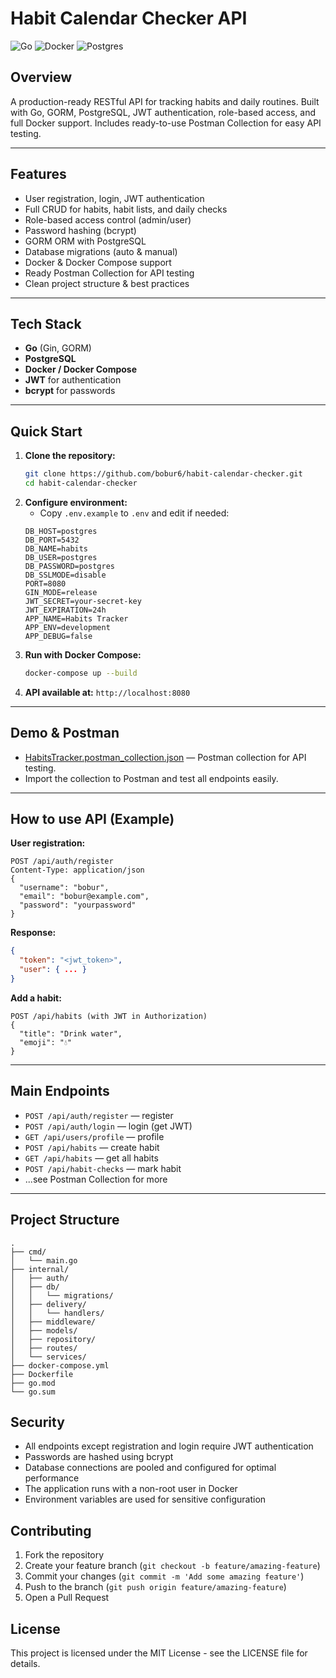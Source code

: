 # Habit Calendar Checker API

![Go](https://img.shields.io/badge/Go-1.21+-00ADD8?logo=go)
![Docker](https://img.shields.io/badge/Docker-Ready-blue?logo=docker)
![Postgres](https://img.shields.io/badge/Postgres-15+-336791?logo=postgresql)

## Overview
A production-ready RESTful API for tracking habits and daily routines. Built with Go, GORM, PostgreSQL, JWT authentication, role-based access, and full Docker support. Includes ready-to-use Postman Collection for easy API testing.

---

## Features
- User registration, login, JWT authentication
- Full CRUD for habits, habit lists, and daily checks
- Role-based access control (admin/user)
- Password hashing (bcrypt)
- GORM ORM with PostgreSQL
- Database migrations (auto & manual)
- Docker & Docker Compose support
- Ready Postman Collection for API testing
- Clean project structure & best practices

---

## Tech Stack
- **Go** (Gin, GORM)
- **PostgreSQL**
- **Docker / Docker Compose**
- **JWT** for authentication
- **bcrypt** for passwords

---

## Quick Start
1. **Clone the repository:**
   ```bash
   git clone https://github.com/bobur6/habit-calendar-checker.git
   cd habit-calendar-checker
   ```
2. **Configure environment:**
   - Copy `.env.example` to `.env` and edit if needed:
   ```env
   DB_HOST=postgres
   DB_PORT=5432
   DB_NAME=habits
   DB_USER=postgres
   DB_PASSWORD=postgres
   DB_SSLMODE=disable
   PORT=8080
   GIN_MODE=release
   JWT_SECRET=your-secret-key
   JWT_EXPIRATION=24h
   APP_NAME=Habits Tracker
   APP_ENV=development
   APP_DEBUG=false
   ```
3. **Run with Docker Compose:**
   ```bash
   docker-compose up --build
   ```
4. **API available at:** `http://localhost:8080`

---

## Demo & Postman
- [HabitsTracker.postman_collection.json](./HabitsTracker.postman_collection.json) — Postman collection for API testing.
- Import the collection to Postman and test all endpoints easily.

---

## How to use API (Example)
**User registration:**
```http
POST /api/auth/register
Content-Type: application/json
{
  "username": "bobur",
  "email": "bobur@example.com",
  "password": "yourpassword"
}
```
**Response:**
```json
{
  "token": "<jwt_token>",
  "user": { ... }
}
```

**Add a habit:**
```http
POST /api/habits (with JWT in Authorization)
{
  "title": "Drink water",
  "emoji": "💧"
}
```

---

## Main Endpoints
- `POST /api/auth/register` — register
- `POST /api/auth/login` — login (get JWT)
- `GET /api/users/profile` — profile
- `POST /api/habits` — create habit
- `GET /api/habits` — get all habits
- `POST /api/habit-checks` — mark habit
- ...see Postman Collection for more

---

## Project Structure
```
.
├── cmd/
│   └── main.go
├── internal/
│   ├── auth/
│   ├── db/
│   │   └── migrations/
│   ├── delivery/
│   │   └── handlers/
│   ├── middleware/
│   ├── models/
│   ├── repository/
│   ├── routes/
│   └── services/
├── docker-compose.yml
├── Dockerfile
├── go.mod
└── go.sum
```

## Security

- All endpoints except registration and login require JWT authentication
- Passwords are hashed using bcrypt
- Database connections are pooled and configured for optimal performance
- The application runs with a non-root user in Docker
- Environment variables are used for sensitive configuration

## Contributing

1. Fork the repository
2. Create your feature branch (`git checkout -b feature/amazing-feature`)
3. Commit your changes (`git commit -m 'Add some amazing feature'`)
4. Push to the branch (`git push origin feature/amazing-feature`)
5. Open a Pull Request

## License

This project is licensed under the MIT License - see the LICENSE file for details.